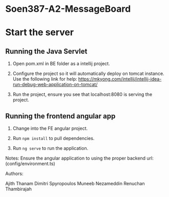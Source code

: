 # Soen387-A2-MessageBoard

# Start the server

## Running the Java Servlet

1. Open pom.xml in BE folder as a intellij project.

2. Configure the project so it will automatically deploy on tomcat instance. Use the following link for help:  https://mkyong.com/intellij/intellij-idea-run-debug-web-application-on-tomcat/

3. Run the project, ensure you see that localhost:8080 is serving the project.


## Running the frontend angular app

1. Change into the FE angular project.

2. Run `npm install` to pull dependencies.

3. Run `ng serve` to run the application. 

Notes: Ensure the angular application to using the proper backend url: (config/environment.ts)


Authors: 

Ajith Thanam
Dimitri Spyropoulos
Muneeb Nezameddin
Renuchan Thambirajah
